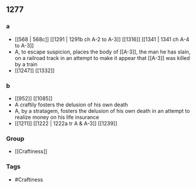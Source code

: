 ## 1277
### a
- [[568 | 568c]] [[1291 | 1291b ch A-2 to A-3]] [[1316]] [[1341 | 1341 ch A-4 to A-3]] 
- A, to escape suspicion, places the body of [[A-3]], the man he has slain, on a railroad track in an attempt to make it appear that [[A-3]] was killed by a train
- [[1247]] [[1332]] 

### b
- [[952]] [[1085]] 
- A craftily fosters the delusion of his own death
- A, by a stratagem, fosters the delusion of his own death in an attempt to realize money on his life insurance
- [[1211]] [[1222 | 1222a tr A &amp; A-3]] [[1239]] 


### Group
- [[Craftiness]]

### Tags
- #Craftiness

